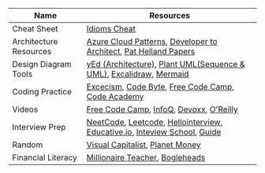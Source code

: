 | Name                   | Resources                                                                                                                                                                                                                                               |
|------------------------|---------------------------------------------------------------------------------------------------------------------------------------------------------------------------------------------------------------------------------------------------------|
| Cheat Sheet            | [Idioms Cheat](https://www.programming-idioms.org/about#about-block-cheatsheets)                                                                                                                                                                        |
| Architecture Resources | [Azure Cloud Patterns](https://learn.microsoft.com/en-us/azure/architecture/patterns/#catalog-of-patterns),  [Developer to Architect](https://developertoarchitect.com/lessons/),  [Pat Helland Papers](https://dblp.org/pid/h/PatHelland.html)         |
| Design Diagram Tools   | [yEd (Architecture)](https://www.yworks.com/products/yed),  [Plant UML(Sequence & UML)](https://plantuml.com/), [Excalidraw](https://excalidraw.com/), [Mermaid](https://mermaid.js.org/intro/)                                                         |
| Coding Practice        | [Excecism](https://exercism.io/my/tracks), [Code Byte](https://coderbyte.com/), [Free Code Camp](https://www.freecodecamp.org), [Code Academy](https://www.codecademy.com/)                                                                             |
| Videos                 | [Free Code Camp](https://www.youtube.com/c/Freecodecamp/videos), [InfoQ](https://www.youtube.com/nctv/videos), [Devoxx](https://www.youtube.com/c/Devoxx2015/videos), [O'Reilly](https://learning.oreilly.com/home/)                                    |
| Interview Prep         | [NeetCode](https://neetcode.io/), [Leetcode](https://leetcode.com), [Hellointerview](https://www.hellointerview.com/),   [Educative.io](https://www.educative.io/), [Inteview School](https://interviews.school/), [Guide](https://interviewguide.dev/) |
| Random                 | [Visual Capitalist](https://www.visualcapitalist.com/), [Planet Money](https://www.npr.org/podcasts/510289/planet-money)                                                                                                                                |
| Financial Literacy     | [Millionaire Teacher](https://www.goodreads.com/en/book/show/11737840-millionaire-teacher), [Bogleheads](https://www.bogleheads.org/wiki/Suggested_reading)                                                                                                                                              |
